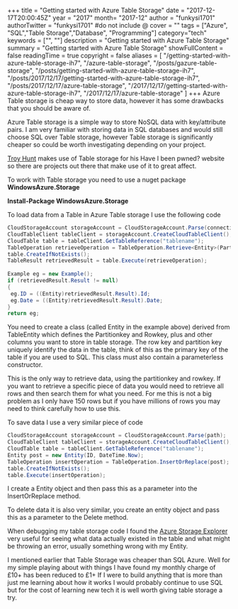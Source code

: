 +++
title = "Getting started with Azure Table Storage"
date = "2017-12-17T20:00:45Z"
year = "2017"
month= "2017-12"
author = "funkysi1701"
authorTwitter = "funkysi1701" #do not include @
cover = ""
tags = ["Azure", "SQL","Table Storage","Database", "Programming"]
category="tech"
keywords = ["", ""]
description =  "Getting started with Azure Table Storage"
summary = "Getting started with Azure Table Storage"
showFullContent = false
readingTime = true
copyright = false
aliases = [
    "/getting-started-with-azure-table-storage-ih7",
    "/azure-table-storage",
    "/posts/gazure-table-storage",
    "/posts/getting-started-with-azure-table-storage-ih7",
    "/posts/2017/12/17/getting-started-with-azure-table-storage-ih7",
    "/posts/2017/12/17/azure-table-storage",
    "/2017/12/17/getting-started-with-azure-table-storage-ih7",
    "/2017/12/17/azure-table-storage"
]
+++
Azure Table storage is cheap way to store data, however it has some drawbacks that you should be aware of.

Azure Table storage is a simple way to store NoSQL data with key/attribute pairs. I am very familiar with storing data in SQL databases and would still choose SQL over Table storage, however Table storage is significantly cheaper so could be worth investigating depending on your project.

[Troy Hunt](https://www.troyhunt.com/working-with-154-million-records-on/) makes use of Table storage for his Have I been pwned? website so there are projects out there that make use of it to great affect.

To work with Table storage you need to use a nuget package **WindowsAzure.Storage**

**Install-Package WindowsAzure.Storage**

To load data from a Table in Azure Table storage I use the following code

```csharp
CloudStorageAccount storageAccount = CloudStorageAccount.Parse(connectionString);
CloudTableClient tableClient = storageAccount.CreateCloudTableClient();
CloudTable table = tableClient.GetTableReference("tablename");
TableOperation retrieveOperation = TableOperation.Retrieve<Entity>(PartitionKey, Rowkey);
table.CreateIfNotExists();
TableResult retrievedResult = table.Execute(retrieveOperation);
 
Example eg = new Example();
if (retrievedResult.Result != null)
{
 eg.ID = ((Entity)retrievedResult.Result).Id;
 eg.Date = ((Entity)retrievedResult.Result).Date;
}
return eg;
```

You need to create a class (called Entity in the example above) derived from TableEntity which defines the Partitionkey and Rowkey, plus and other columns you want to store in table storage. The row key and partition key uniquely identify the data in the table, think of this as the primary key of the table if you are used to SQL. This class must also contain a parameterless constructor.

This is the only way to retrieve data, using the partitionkey and rowkey. If you want to retrieve a specific piece of data you would need to retrieve all rows and then search them for what you need. For me this is not a big problem as I only have 150 rows but if you have millions of rows you may need to think carefully how to use this.

To save data I use a very similar piece of code

```csharp
CloudStorageAccount storageAccount = CloudStorageAccount.Parse(path);
CloudTableClient tableClient = storageAccount.CreateCloudTableClient();
CloudTable table = tableClient.GetTableReference("tablename");
Entity post = new Entity(ID, DateTime.Now); 
TableOperation insertOperation = TableOperation.InsertOrReplace(post);
table.CreateIfNotExists();
table.Execute(insertOperation);
```

I create a Entity object and then pass this as a parameter into the InsertOrReplace method.

To delete data it is also very similar, you create an entity object and pass this as a parameter to the Delete method.

When debugging my table storage code I found the [Azure Storage Explorer](https://azure.microsoft.com/en-gb/features/storage-explorer/) very useful for seeing what data actually existed in the table and what might be throwing an error, usually something wrong with my Entity.

I mentioned earlier that Table Storage was cheaper than SQL Azure. Well for my simple playing about with things I have found my monthly charge of £10+ has been reduced to £1+ If I were to build anything that is more than just me learning about how it works I would probably continue to use SQL but for the cost of learning new tech it is well worth giving table storage a try.